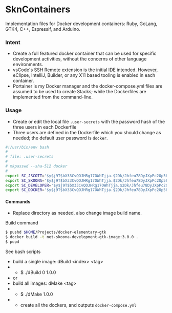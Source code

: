 # SknContainers
Implementation files for Docker development containers: Ruby, GoLang, GTK4, C++, Espressif, and Arduino.

### Intent
- Create a full featured docker container that can be used for specific development activities, without the concerns of other language environments.
- vsCode's SSH Remote extension is the initial IDE intended. However, eClipse, IntelliJ, Builder, or any X11 based tooling is enabled in each container.
- Portainer is my Docker manager and the docker-compose.yml files are assumed to be used to create Stacks; while the Dockerfiles are implemented from the command-line.

### Usage
- Create or edit the local file `.user-secrets` with the password hash of the three users in each Dockerfile
- Three users are defined in the Dockerfile which you should change as needed; the default user password is `docker`.

```bash
#!/usr/bin/env bash
#
# file: .user-secrets
#
# mkpasswd --sha-512 docker
#
export SC_JSCOTT='$y$j9T$bX33CvQOJHRg17OWhTjja.$2Dk/Jhfeu78DyJXpPc2Op58V7bpRbfUazFOHRFSlyq4'
export SC_SKOONA='$y$j9T$bX33CvQOJHRg17OWhTjja.$2Dk/Jhfeu78DyJXpPc2Op58V7bpRbfUazFOHRFSlyq4'
export SC_DEVELOPER='$y$j9T$bX33CvQOJHRg17OWhTjja.$2Dk/Jhfeu78DyJXpPc2Op58V7bpRbfUazFOHRFSlyq4'
export SC_DOCKER='$y$j9T$bX33CvQOJHRg17OWhTjja.$2Dk/Jhfeu78DyJXpPc2Op58V7bpRbfUazFOHRFSlyq4'
```


#### Commands
- Replace directory as needed, also change image build name. 

Build command
```bash
$ pushd $HOME/Projects/docker-elementary-gtk
$ docker build -t net-skoona-development-gtk-image:3.0.0 .
$ popd
```

See bash scripts 
- build a single image: dBuild \<index\> \<tag\>        
- - $ ./dBuild 0 1.0.0
- or
- build all images: dMake \<tag\>     
- - $ ./dMake 1.0.0              
- - create all the dockers, and outputs `docker-compose.yml`



```

```